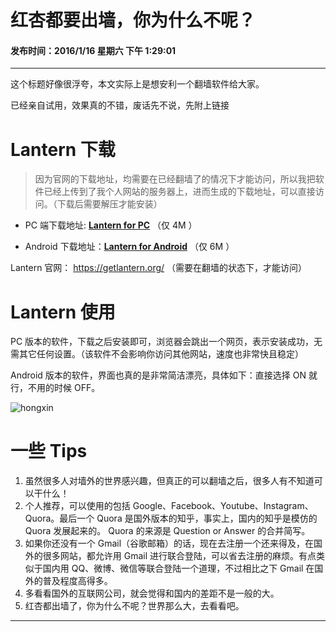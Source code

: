 红杏都要出墙，你为什么不呢？
===

#### 发布时间：2016/1/16 星期六 下午 1:29:01 

----------

这个标题好像很浮夸，本文实际上是想安利一个翻墙软件给大家。

已经亲自试用，效果真的不错，废话先不说，先附上链接

Lantern 下载
=====
> 因为官网的下载地址，均需要在已经翻墙了的情况下才能访问，所以我把软件已经上传到了我个人网站的服务器上，进而生成的下载地址，可以直接访问。（下载后需要解压才能安装）
> 

- PC 端下载地址: **[Lantern for PC](http://so.zhangxingqiu.cn/so/hongxin.rar)** （仅 4M ）

- Android 下载地址：**[Lantern for Android](http://so.zhangxingqiu.cn/so/app.zip)** （仅 6M ）


Lantern 官网： https://getlantern.org/   （需要在翻墙的状态下，才能访问）


Lantern 使用
=====
PC 版本的软件，下载之后安装即可，浏览器会跳出一个网页，表示安装成功，无需其它任何设置。（该软件不会影响你访问其他网站，速度也非常快且稳定）

Android 版本的软件，界面也真的是非常简洁漂亮，具体如下：直接选择 ON 就行，不用的时候 OFF。

![hongxin](imgs/web/hongxin.png)



一些 Tips
=====

1. 虽然很多人对墙外的世界感兴趣，但真正的可以翻墙之后，很多人有不知道可以干什么！
2. 个人推荐，可以使用的包括 Google、Facebook、Youtube、Instagram、Quora。最后一个 Quora 是国外版本的知乎，事实上，国内的知乎是模仿的 Quora 发展起来的。 Quora 的来源是 Question or Answer 的合并简写。
3. 如果你还没有一个 Gmail（谷歌邮箱）的话，现在去注册一个还来得及，在国外的很多网站，都允许用 Gmail 进行联合登陆，可以省去注册的麻烦。有点类似于国内用 QQ、微博、微信等联合登陆一个道理，不过相比之下 Gmail 在国外的普及程度高得多。
4. 多看看国外的互联网公司，就会觉得和国内的差距不是一般的大。
5. 红杏都出墙了，你为什么不呢？世界那么大，去看看吧。



----------


<!-- UY 在线评论代码-->
<div id="uyan_frame"></div>
<script type="text/javascript" src="http://v2.uyan.cc/code/uyan.js?uid=2076107"></script>
<!-- UY END -->
